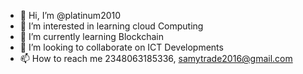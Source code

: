 - 👋 Hi, I’m @platinum2010
- 👀 I’m interested in learning cloud Computing
- 🌱 I’m currently learning Blockchain
- 💞️ I’m looking to collaborate on ICT Developments
- 📫 How to reach me 2348063185336, samytrade2016@gmail.com

<!---
platinum2010/platinum2010 is a ✨ special ✨ repository because its `README.md` (this file) appears on your GitHub profile.
You can click the Preview link to take a look at your changes.
--->
